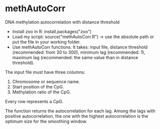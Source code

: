 # methAutoCorr
DNA methylation autocorrelation with distance threshold

- Install zoo in R: install.packages("zoo")
- Load my script: source("methAutoCorr.R") -> use the absolute path or put the file in your working folder.
- Use methAutoCorr functions. It takes: input file, distance threshold (recommended: from 30 to 300), minimum lag (recommended: 1), maximum lag (recommended: the same value than in distance threshold).

The input file must have three columns:
1. Chromosome or sequence name.
2. Start position of the CpG.
3. Methylation ratio of the CpG.

Every row represents a CpG.

The function returns the autocorrelation for each lag. Among the lags with positive autocorrelation, the one with the highest autocorrelation is the optimum size for the smoothing window.
